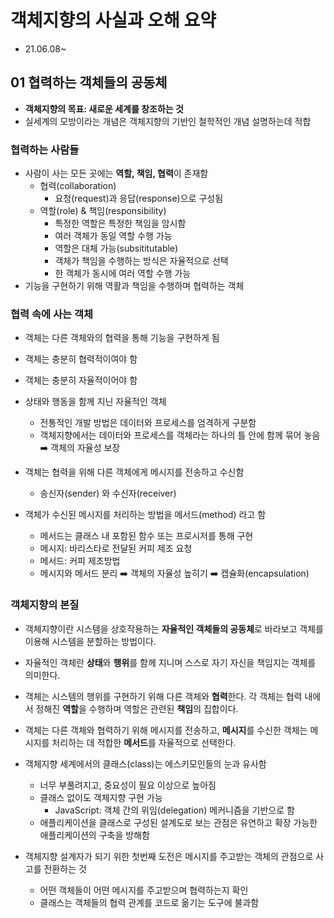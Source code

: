# 객체지향의 사실과 오해 요약

- 21.06.08~

## 01 협력하는 객체들의 공동체

- **객체지향의 목표: 새로운 세계를 창조하는 것**
- 실세계의 모방이라는 개념은 객체지향의 기반인 철학적인 개념 설명하는데 적합

### 협력하는 사람들

- 사람이 사는 모든 곳에는 **역할, 책임, 협력**이 존재함
  - 협력(collaboration)
    - 요청(request)과 응답(response)으로 구성됨
  - 역할(role) & 책임(responsibility)
    - 특정한 역할은 특정한 책임을 암시함
    - 여러 객체가 동일 역할 수행 가능
    - 역할은 대체 가능(subsititutable)
    - 객체가 책임을 수행하는 방식은 자율적으로 선택
    - 한 객체가 동시에 여러 역할 수행 가능
- 기능을 구현하기 위해 역활과 책임을 수행하며 협력하는 객체

### 협력 속에 사는 객체

- 객체는 다른 객체와의 협력을 통해 기능을 구현하게 됨
- 객체는 충분히 협력적이여야 함
- 객체는 충분히 자율적이어야 함

- 상태와 행동을 함께 지닌 자율적인 객체

  - 전통적인 개발 방법은 데이터와 프로세스를 엄격하게 구분함
  - 객체지향에서는 데이터와 프로세스를 객체라는 하나의 틀 안에 함께 묶어 놓음 :arrow_right: 객체의 자율성 보장

- 객체는 협력을 위해 다른 객체에게 메시지를 전송하고 수신함
  - 송신자(sender) 와 수신자(receiver)
- 객체가 수신된 메시지를 처리하는 방법을 메서드(method) 라고 함
  - 메서드는 클래스 내 포함된 함수 또는 프로시저를 통해 구현
  - 메시지: 바리스타로 전달된 커피 제조 요청
  - 메서드: 커피 제조방법
  - 메시지와 메서드 분리 :arrow_right: 객체의 자율성 높히기 :arrow_right: 캡슐화(encapsulation)

### 객체지향의 본질

- 객체지향이란 시스템을 상호작용하는 **자율적인 객체들의 공동체**로 바라보고 객체를 이용해 시스템을 분할하는 방법이다.
- 자율적인 객체란 **상태**와 **행위**를 함께 지니며 스스로 자기 자신을 책임지는 객체를 의미한다.
- 객체는 시스템의 행위를 구현하기 위해 다른 객체와 **협력**한다. 각 객체는 협력 내에서 정해진 **역할**을 수행하며 역할은 관련된 **책임**의 집합이다.
- 객체는 다른 객체와 협력하기 위해 메시지를 전송하고, **메시지**를 수신한 객체는 메시지를 처리하는 데 적합한 **메서드**를 자율적으로 선택한다.

- 객체지향 세계에서의 클래스(class)는 에스키모인들의 눈과 유사함

  - 너무 부풀려지고, 중요성이 필요 이상으로 높아짐
  - 클래스 없이도 객체지향 구현 가능
    - JavaScript: 객체 간의 위임(delegation) 메커니즘을 기반으로 함
  - 애플리케이션을 클래스로 구성된 설계도로 보는 관점은 유연하고 확장 가능한 애플리케이션의 구축을 방해함

- 객체지향 설계자가 되기 위한 첫번째 도전은 메시지를 주고받는 객체의 관점으로 사고를 전환하는 것
  - 어떤 객체들이 어떤 메시지를 주고받으며 협력하는지 확인
  - 클래스는 객체들의 협력 관계를 코드로 옮기는 도구에 불과함
